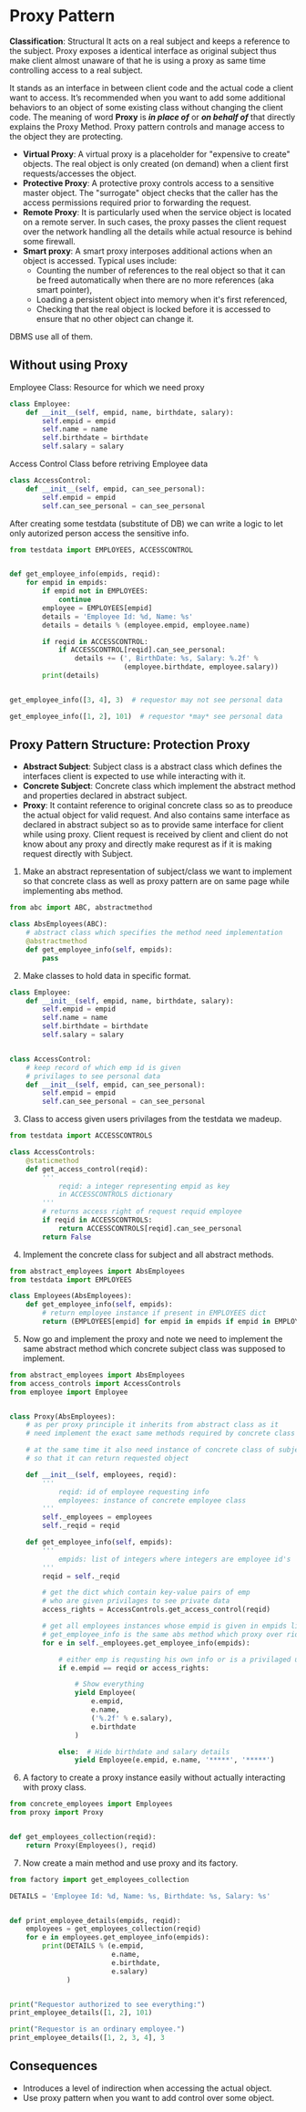 # Proxy Pattern

**Classification**: Structural
It acts on a real subject and keeps a reference to the subject. Proxy exposes a identical interface as original subject thus make client almost unaware of that he is using a proxy as same time controlling access to a real subject.

It stands as an interface in between client code and the actual code a client want to access. It’s recommended when you want to add some additional behaviors to an object of some existing class without changing the client code. The meaning of word **Proxy** is ___in place of___ or ___on behalf of___ that directly explains the Proxy Method. Proxy pattern controls and manage access to the object they are protecting.

- **Virtual Proxy**: A virtual proxy is a placeholder for "expensive to create" objects. The real object is only created (on demand) when a client first requests/accesses the object.
- **Protective Proxy**: A protective proxy controls access to a sensitive master object. The "surrogate" object checks that the caller has the access permissions required prior to forwarding the request.
- **Remote Proxy**: It is particularly used when the service object is located on a remote server. In such cases, the proxy passes the client request over the network handling all the details while actual resource is behind some firewall.
- **Smart proxy**: A smart proxy interposes additional actions when an object is accessed. Typical uses include:
  - Counting the number of references to the real object so that it can be freed automatically when there are no more references (aka smart pointer),
  - Loading a persistent object into memory when it's first referenced,
  - Checking that the real object is locked before it is accessed to ensure that no other object can change it.

DBMS use all of them.

## Without using Proxy

Employee Class: Resource for which we need proxy

```python
class Employee:
    def __init__(self, empid, name, birthdate, salary):
        self.empid = empid
        self.name = name
        self.birthdate = birthdate
        self.salary = salary
```

Access Control Class before retriving Employee data

```python
class AccessControl:
    def __init__(self, empid, can_see_personal):
        self.empid = empid
        self.can_see_personal = can_see_personal
```

After creating some testdata (substitute of DB) we can write a logic to let only autorized person access the sensitive info.

```python
from testdata import EMPLOYEES, ACCESSCONTROL


def get_employee_info(empids, reqid):
    for empid in empids:
        if empid not in EMPLOYEES:
            continue
        employee = EMPLOYEES[empid]
        details = 'Employee Id: %d, Name: %s'
        details = details % (employee.empid, employee.name)

        if reqid in ACCESSCONTROL:
            if ACCESSCONTROL[reqid].can_see_personal:
                details += (', BirthDate: %s, Salary: %.2f' %
                            (employee.birthdate, employee.salary))
        print(details)


get_employee_info([3, 4], 3)  # requestor may not see personal data

get_employee_info([1, 2], 101)  # requestor *may* see personal data
```

## Proxy Pattern Structure: Protection Proxy

- **Abstract Subject**: Subject class is a abstract class which defines the interfaces client is expected to use while interacting with it.
- **Concrete Subject**: Concrete class which implement the abstract method and properties declared in abstract subject.
- **Proxy**: It containt reference to original concrete class so as to preoduce the actual object for valid request. And also contains same interface as declared in abstract subject so as to provide same interface for client while using proxy. Client request is received by client and client do not know about any proxy and directly make requrest as if it is making request directly with Subject.

1. Make an abstract representation of subject/class we want to implement so that concrete class as well as proxy pattern are on same page while implementing abs method.

```python
from abc import ABC, abstractmethod

class AbsEmployees(ABC):
    # abstract class which specifies the method need implementation
    @abstractmethod
    def get_employee_info(self, empids):
        pass
```

2. Make classes to hold data in specific format.

```python
class Employee:
    def __init__(self, empid, name, birthdate, salary):
        self.empid = empid
        self.name = name
        self.birthdate = birthdate
        self.salary = salary


class AccessControl:
    # keep record of which emp id is given
    # privilages to see personal data
    def __init__(self, empid, can_see_personal):
        self.empid = empid
        self.can_see_personal = can_see_personal
```

3. Class to access given users privilages from the testdata we madeup.

```python
from testdata import ACCESSCONTROLS

class AccessControls:
    @staticmethod
    def get_access_control(reqid):
        '''
            reqid: a integer representing empid as key
            in ACCESSCONTROLS dictionary
        '''
        # returns access right of request requid employee
        if reqid in ACCESSCONTROLS:
            return ACCESSCONTROLS[reqid].can_see_personal
        return False
```

4. Implement the concrete class for subject and all abstract methods.

```python
from abstract_employees import AbsEmployees
from testdata import EMPLOYEES

class Employees(AbsEmployees):
    def get_employee_info(self, empids):
        # return employee instance if present in EMPLOYEES dict
        return (EMPLOYEES[empid] for empid in empids if empid in EMPLOYEES)
```

5. Now go and implement the proxy and note we need to implement the same abstract method which concrete subject class was supposed to implement.

```python
from abstract_employees import AbsEmployees
from access_controls import AccessControls
from employee import Employee


class Proxy(AbsEmployees):
    # as per proxy principle it inherits from abstract class as it
    # need implement the exact same methods required by concrete class

    # at the same time it also need instance of concrete class of subject
    # so that it can return requested object

    def __init__(self, employees, reqid):
        '''
            reqid: id of employee requesting info
            employees: instance of concrete employee class
        '''
        self._employees = employees
        self._reqid = reqid

    def get_employee_info(self, empids):
        '''
            empids: list of integers where integers are employee id's
        '''
        reqid = self._reqid

        # get the dict which contain key-value pairs of emp
        # who are given privilages to see private data
        access_rights = AccessControls.get_access_control(reqid)

        # get all employees instances whose empid is given in empids list
        # get_employee_info is the same abs method which proxy over rides
        for e in self._employees.get_employee_info(empids):

            # either emp is requsting his own info or is a privilaged user
            if e.empid == reqid or access_rights:

                # Show everything
                yield Employee(
                    e.empid,
                    e.name,
                    ('%.2f' % e.salary),
                    e.birthdate
                )

            else:  # Hide birthdate and salary details
                yield Employee(e.empid, e.name, '*****', '*****')
```

6. A factory to create a proxy instance easily without actually interacting with proxy class.

```python
from concrete_employees import Employees
from proxy import Proxy


def get_employees_collection(reqid):
    return Proxy(Employees(), reqid)
```

7. Now create a main method and use proxy and its factory.

```python
from factory import get_employees_collection

DETAILS = 'Employee Id: %d, Name: %s, Birthdate: %s, Salary: %s'


def print_employee_details(empids, reqid):
    employees = get_employees_collection(reqid)
    for e in employees.get_employee_info(empids):
        print(DETAILS % (e.empid,
                         e.name,
                         e.birthdate,
                         e.salary)
              )


print("Requestor authorized to see everything:")
print_employee_details([1, 2], 101)

print("Requestor is an ordinary employee.")
print_employee_details([1, 2, 3, 4], 3
```

## Consequences

- Introduces a level of indirection when accessing the actual object.
- Use proxy pattern when you want to add control over some object.
